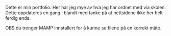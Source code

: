 Dette er min portfolio. Her har jeg mye av hva jeg har ordnet med via skolen. Dette oppdateres en gang i blandt med tanke på at nettsidene ikke her helt ferdig enda.

OBS du trenger MAMP innstallert for å kunne se filene på en korrekt måte.

